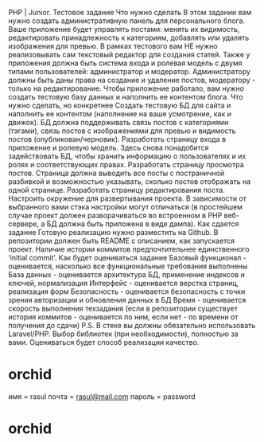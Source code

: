 PHP | Junior. Тестовое задание
Что нужно сделать
В этом задании вам нужно создать административную панель для персонального блога. Ваше приложение будет управлять постами: менять их видимость, редактировать принадлежность к категориям, добавлять или удалять изображения для превью. В рамках тестового вам НЕ нужно реализовывать сам текстовый редактор для создания статей.
Также у приложения должна быть система входа и ролевая модель с двумя типами пользователей: администратор и модератор. Администратору должны быть даны права на создание и удаление постов, модератору - только на редактирование.
Чтобы приложение работало, вам нужно создать тестовую базу данных и наполнить ее контентом блога.
Что нужно сделать, но конкретнее
Создать тестовую БД для сайта и наполнить ее контентом (наполнение на ваше усмотрение, как и движок). БД должна поддерживать связь постов с категориями (тэгами), связь постов с изображениями для превью и видимость постов (опубликован/черновик).
Разработать страницу входа в приложение и ролевую модель. Здесь снова понадобится задействовать БД, чтобы хранить информацию о пользователях и их ролях и соответствующих правах.
Разработать страницу просмотра постов. Страница должна выводить все посты с постраничной разбивкой и возможностью указывать, сколько постов отображать на одной странице.
Разработать страницу редактирования поста.
Настроить окружение для развертывания проекта. В зависимости от выбранного вами стэка настройки могут отличаться (в простейшем случае проект должен разворачиваться во встроенном в PHP веб-сервере, а БД должна быть приложена в виде дампа).
Как сдается задание
Готовую реализацию нужно разместить на Github. В репозитории должен быть README с описанием, как запускается проект. Наличие истории коммитов предпочтительнее единственного ‘initial commit’.
Как будет оцениваться задание
Базовый функционал - оценивается, насколько все функциональные требования выполнены
База данных - оценивается архитектура БД, применение индексов и ключей, нормализация
Интерфейс - оценивается верстка страниц, реализация форм
Безопасность - оценивается безопасность с точки зрения авторизации и обновления данных в БД
Время - оценивается скорость выполнения техзадания (если в репозитории существует история коммитов - оценивается по ним, если нет - по времени от получения до сдачи)
P.S.
В стеке вы должны обязательно использовать Laravel/PHP. Выбор библиотек (при необходимости), полностью за вами. Оцениваться будет способ реализации  качество.
# orchid
имя = rasul
почта = rasul@mail.com 
пароль = password
# orchid
